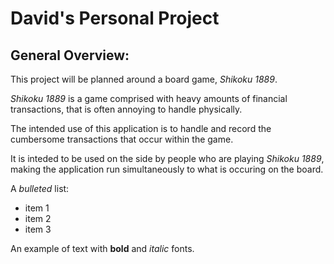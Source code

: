 # David's Personal Project

## General Overview:

This project will be planned around a board game, *Shikoku 1889*.

*Shikoku 1889* is a game comprised with heavy amounts of financial transactions, that is often annoying to handle physically.

The intended use of this application is to handle and record the cumbersome transactions that occur within the game.

It is inteded to be used on the side by people who are playing *Shikoku 1889*, making the application run simultaneously to what is occuring on the board.




A *bulleted* list:
- item 1
- item 2
- item 3

An example of text with **bold** and *italic* fonts.  
